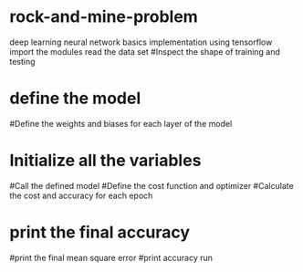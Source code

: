 # rock-and-mine-problem
deep learning neural network basics implementation using tensorflow
import the modules
read the data set
#Inspect the shape of training and testing
# define the model
#Define the weights and biases for each layer of the model
# Initialize all the variables
#Call the defined model
#Define the cost function and optimizer
#Calculate the cost and accuracy for each epoch
# print the final accuracy
#print the final mean square error
#print accuracy run
